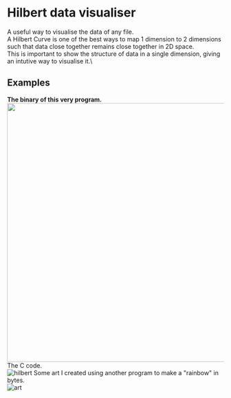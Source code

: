 # Hilbert data visualiser
A useful way to visualise the data of any file.\
A Hilbert Curve is one of the best ways to map 1 dimension to 2 dimensions such that data close together remains close together in 2D space.\
This is important to show the structure of data in a single dimension, giving an intutive way to visualise it.\ 
## Examples
**The binary of this very program.**\
<img align="center" width="600" src="https://user-images.githubusercontent.com/45922387/167229933-55db91e3-330a-4093-916a-540f64d56881.png">
The C code.\
![hilbert](https://user-images.githubusercontent.com/45922387/167229892-7ad317e5-bec6-42ba-9534-5f0df5a16cc7.png)
Some art I created using another program to make a "rainbow" in bytes.\
![art](https://user-images.githubusercontent.com/45922387/167229973-9ed7e180-04b8-44c0-a658-76196d71b486.png)
